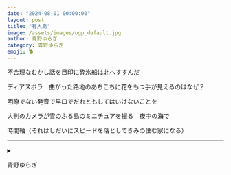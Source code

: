 ```yaml
---
date: "2024-08-01 00:00:00"
layout: post
title: "有人島"
image: /assets/images/ogp_default.jpg
author: 青野ゆらぎ
category: 青野ゆらぎ
emoji: 🐕
---
```


<div class="tanka-area"><div class="tanka">
<p>不合理なむかし話を目印に砕氷船は北へすすんだ</p>

<p>ディアスポラ　曲がった路地のあちこちに花をもつ手が見えるのはなぜ？</p>

<p>明瞭でない発音で早口でだれともしてはいけないことを</p>

<p>大判のカメラが雪のふる島のミニチュアを撮る　夜中の海で</p>

<p>時間軸（それはしだいにスピードを落としてきみの住む家になる）</p>

</div></div>

---

<details><summary></summary>
不合理なむかし話を目印に砕氷船は北へすすんだ<br/>
ディアスポラ　曲がった路地のあちこちに花をもつ手が見えるのはなぜ？<br/>
明瞭でない発音で早口でだれともしてはいけないことを<br/>
大判のカメラが雪のふる島のミニチュアを撮る　夜中の海で<br/>
時間軸（それはしだいにスピードを落としてきみの住む家になる）<br/>
<br/>

</details>

青野ゆらぎ
